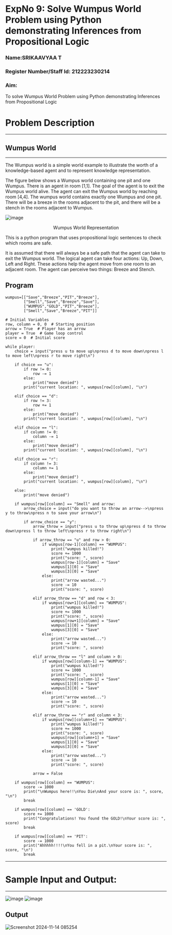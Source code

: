 <h1>ExpNo 9: Solve Wumpus World Problem using Python demonstrating Inferences from Propositional Logic</h1> 
<h3>Name:SRIKAAVYAA T                     </h3>
<h3>Register Number/Staff Id: 212223230214               </h3>
<H3>Aim:</H3>
<p>
    To solve  Wumpus World Problem using Python demonstrating Inferences from Propositional Logic
</p>
<h1>Problem Description</h1>
<hr>
<h2>Wumpus World</h2>
<hr>
The Wumpus world is a simple world example to illustrate the worth of a knowledge-based agent and to represent knowledge representation.

The figure below shows a Wumpus world containing one pit and one Wumpus. There is an agent in room [1,1]. The goal of the agent is to exit the Wumpus world alive. The agent can exit the Wumpus world by reaching room [4,4]. The wumpus world contains exactly one Wumpus and one pit. There will be a breeze in the rooms adjacent to the pit, and there will be a stench in the rooms adjacent to Wumpus.

![image](https://github.com/natsaravanan/19AI405FUNDAMENTALSOFARTIFICIALINTELLIGENCE/assets/87870499/cd6b68dc-c79f-4dcb-8126-04da90d65912)

<center>Wumpus World Representation</center>
<p>
This is a python program that uses propositional logic sentences to check which rooms are safe. 

It is assumed that there will always be a safe path that the agent can take to exit the Wumpus world. The logical agent can take four actions: Up, Down, Left and Right. These actions help the agent move from one room to an adjacent room. The agent can perceive two things: Breeze and Stench.
</p>


## Program
```
wumpus=[["Save","Breeze","PIT","Breeze"],
        ["Smell","Save","Breeze","Save"],
        ["WUMPUS","GOLD","PIT","Breeze"],
        ["Smell","Save","Breeze","PIT"]]

# Initial Variables
row, column = 0, 0  # Starting position
arrow = True  # Player has an arrow
player = True  # Game loop control
score = 0  # Initial score

while player:
    choice = input("press u to move up\npress d to move down\npress l to move left\npress r to move right\n")
    
    if choice == "u":
        if row != 0:
            row -= 1
        else:
            print("move denied")
        print("current location: ", wumpus[row][column], "\n")

    elif choice == "d":
        if row != 3:
            row += 1
        else:
            print("move denied")
        print("current location: ", wumpus[row][column], "\n")

    elif choice == "l":
        if column != 0:
            column -= 1
        else:
            print("move denied")
        print("current location: ", wumpus[row][column], "\n")

    elif choice == "r":
        if column != 3:
            column += 1
        else:
            print("move denied")
        print("current location: ", wumpus[row][column], "\n")

    else:
        print("move denied")

    if wumpus[row][column] == "Smell" and arrow:
        arrow_choice = input("do you want to throw an arrow-->\npress y to throw\npress n to save your arrow\n")
        
        if arrow_choice == "y":
            arrow_throw = input("press u to throw up\npress d to throw down\npress l to throw left\npress r to throw right\n")
            
            if arrow_throw == "u" and row > 0:
                if wumpus[row-1][column] == "WUMPUS":
                    print("wumpus killed!")
                    score += 1000
                    print("score: ", score)
                    wumpus[row-1][column] = "Save"
                    wumpus[1][0] = "Save"
                    wumpus[3][0] = "Save"
                else:
                    print("arrow wasted...")
                    score -= 10
                    print("score: ", score)

            elif arrow_throw == "d" and row < 3:
                if wumpus[row+1][column] == "WUMPUS":
                    print("wumpus killed!")
                    score += 1000
                    print("score: ", score)
                    wumpus[row+1][column] = "Save"
                    wumpus[1][0] = "Save"
                    wumpus[3][0] = "Save"
                else:
                    print("arrow wasted...")
                    score -= 10
                    print("score: ", score)

            elif arrow_throw == "l" and column > 0:
                if wumpus[row][column-1] == "WUMPUS":
                    print("wumpus killed!")
                    score += 1000
                    print("score: ", score)
                    wumpus[row][column-1] = "Save"
                    wumpus[1][0] = "Save"
                    wumpus[3][0] = "Save"
                else:
                    print("arrow wasted...")
                    score -= 10
                    print("score: ", score)

            elif arrow_throw == "r" and column < 3:
                if wumpus[row][column+1] == "WUMPUS":
                    print("wumpus killed!")
                    score += 1000
                    print("score: ", score)
                    wumpus[row][column+1] = "Save"
                    wumpus[1][0] = "Save"
                    wumpus[3][0] = "Save"
                else:
                    print("arrow wasted...")
                    score -= 10
                    print("score: ", score)

            arrow = False

    if wumpus[row][column] == "WUMPUS":
        score -= 1000
        print("\nWumpus here!!\nYou Die\nAnd your score is: ", score, "\n")
        break

    if wumpus[row][column] == 'GOLD':
        score += 1000
        print("Congratulations! You found the GOLD!\nYour score is: ", score)
        break

    if wumpus[row][column] == 'PIT':
        score -= 1000
        print("Ahhhhh!!!!\nYou fell in a pit.\nYour score is: ", score, "\n")
        break
```

<hr>
<h1>Sample Input and Output:</h1>
<hr>

![image](https://github.com/natsaravanan/19AI405FUNDAMENTALSOFARTIFICIALINTELLIGENCE/assets/87870499/8696111a-a4a7-47cb-ba4b-43a4ef88573f)
![image](https://github.com/natsaravanan/19AI405FUNDAMENTALSOFARTIFICIALINTELLIGENCE/assets/87870499/4be5bf06-79fa-4fa0-9334-38a33f06060b)

## Output

![Screenshot 2024-11-14 085254](https://github.com/user-attachments/assets/28c2e833-8a2f-42fa-bc13-2787368d44a0)
